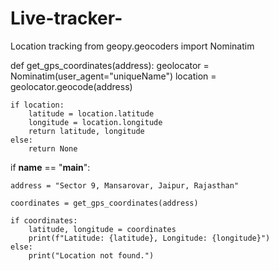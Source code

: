 # Live-tracker-
Location tracking 
from geopy.geocoders import Nominatim


def get_gps_coordinates(address):
    geolocator = Nominatim(user_agent="uniqueName")
    location = geolocator.geocode(address)
    
    if location:
        latitude = location.latitude
        longitude = location.longitude
        return latitude, longitude
    else:
        return None


if __name__ == "__main__":
    
    address = "Sector 9, Mansarovar, Jaipur, Rajasthan"
    
    coordinates = get_gps_coordinates(address)
    
    if coordinates:
        latitude, longitude = coordinates
        print(f"Latitude: {latitude}, Longitude: {longitude}")
    else:
        print("Location not found.")
